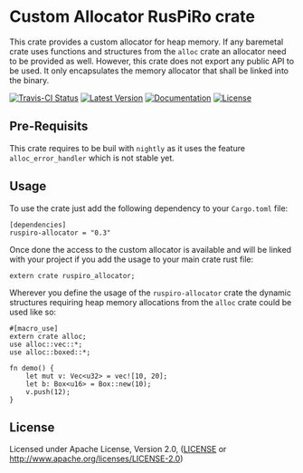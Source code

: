 # Custom Allocator RusPiRo crate

This crate provides a custom allocator for heap memory. If any baremetal crate uses functions and structures from
the ``alloc`` crate an allocator need to be provided as well. However, this crate does not export any public
API to be used. It only encapsulates the memory allocator that shall be linked into the binary.

[![Travis-CI Status](https://api.travis-ci.org/RusPiRo/ruspiro-allocator.svg?branch=master)](https://travis-ci.org/RusPiRo/ruspiro-allocator)
[![Latest Version](https://img.shields.io/crates/v/ruspiro-allocator.svg)](https://crates.io/crates/ruspiro-allocator)
[![Documentation](https://docs.rs/ruspiro-allocator/badge.svg)](https://docs.rs/ruspiro-allocator)
[![License](https://img.shields.io/crates/l/ruspiro-allocator.svg)](https://github.com/RusPiRo/ruspiro-allocator#license)

## Pre-Requisits

This crate requires to be buil with ``nightly`` as it uses the feature ``alloc_error_handler`` which is not stable yet.

## Usage
To use the crate just add the following dependency to your ``Cargo.toml`` file:
```
[dependencies]
ruspiro-allocator = "0.3"
```

Once done the access to the custom allocator is available and will be linked with your project if you add
the usage to your main crate rust file:
```
extern crate ruspiro_allocator;
```

Wherever you define the usage of the ``ruspiro-allocator`` crate the dynamic structures requiring heap memory allocations from the ``alloc`` crate could be used like so:
```
#[macro_use]
extern crate alloc;
use alloc::vec::*;
use alloc::boxed::*;

fn demo() {
    let mut v: Vec<u32> = vec![10, 20];
    let b: Box<u16> = Box::new(10);
    v.push(12);
}
```

## License
Licensed under Apache License, Version 2.0, ([LICENSE](LICENSE) or http://www.apache.org/licenses/LICENSE-2.0)
